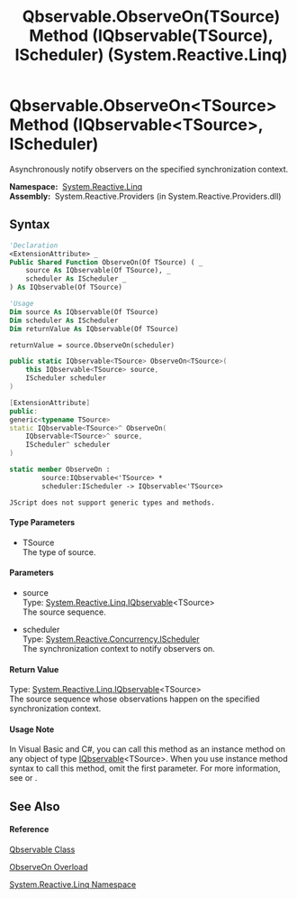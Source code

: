 ﻿---
title: Qbservable.ObserveOn(TSource) Method (IQbservable(TSource), IScheduler) (System.Reactive.Linq)
TOCTitle: ObserveOn(TSource) Method (IQbservable(TSource), IScheduler)
ms:assetid: M:System.Reactive.Linq.Qbservable.ObserveOn``1(System.Reactive.Linq.IQbservable{``0},System.Reactive.Concurrency.IScheduler)
ms:mtpsurl: https://msdn.microsoft.com/en-us/library/Hh244292(v=VS.103)
ms:contentKeyID: 36069927
ms.date: 06/28/2011
mtps_version: v=VS.103
dev_langs:
- vb
- csharp
- c++
- fsharp
- jscript
---

# Qbservable.ObserveOn\<TSource\> Method (IQbservable\<TSource\>, IScheduler)

Asynchronously notify observers on the specified synchronization context.

**Namespace:**  [System.Reactive.Linq](hh211929\(v=vs.103\).md)  
**Assembly:**  System.Reactive.Providers (in System.Reactive.Providers.dll)

## Syntax

``` vb
'Declaration
<ExtensionAttribute> _
Public Shared Function ObserveOn(Of TSource) ( _
    source As IQbservable(Of TSource), _
    scheduler As IScheduler _
) As IQbservable(Of TSource)
```

``` vb
'Usage
Dim source As IQbservable(Of TSource)
Dim scheduler As IScheduler
Dim returnValue As IQbservable(Of TSource)

returnValue = source.ObserveOn(scheduler)
```

``` csharp
public static IQbservable<TSource> ObserveOn<TSource>(
    this IQbservable<TSource> source,
    IScheduler scheduler
)
```

``` c++
[ExtensionAttribute]
public:
generic<typename TSource>
static IQbservable<TSource>^ ObserveOn(
    IQbservable<TSource>^ source, 
    IScheduler^ scheduler
)
```

``` fsharp
static member ObserveOn : 
        source:IQbservable<'TSource> * 
        scheduler:IScheduler -> IQbservable<'TSource> 
```

``` jscript
JScript does not support generic types and methods.
```

#### Type Parameters

  - TSource  
    The type of source.

#### Parameters

  - source  
    Type: [System.Reactive.Linq.IQbservable](hh229328\(v=vs.103\).md)\<TSource\>  
    The source sequence.  

<!-- end list -->

  - scheduler  
    Type: [System.Reactive.Concurrency.IScheduler](hh229149\(v=vs.103\).md)  
    The synchronization context to notify observers on.  

#### Return Value

Type: [System.Reactive.Linq.IQbservable](hh229328\(v=vs.103\).md)\<TSource\>  
The source sequence whose observations happen on the specified synchronization context.  

#### Usage Note

In Visual Basic and C\#, you can call this method as an instance method on any object of type [IQbservable](hh229328\(v=vs.103\).md)\<TSource\>. When you use instance method syntax to call this method, omit the first parameter. For more information, see [](https://msdn.microsoft.com/en-us/library/Bb384936) or [](https://msdn.microsoft.com/en-us/library/Bb383977).

## See Also

#### Reference

[Qbservable Class](hh211693\(v=vs.103\).md)

[ObserveOn Overload](hh229206\(v=vs.103\).md)

[System.Reactive.Linq Namespace](hh211929\(v=vs.103\).md)

